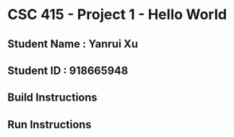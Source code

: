 # CSC 415 - Project 1 - Hello World

## Student Name : Yanrui Xu

## Student ID   : 918665948

## Build Instructions

## Run Instructions
